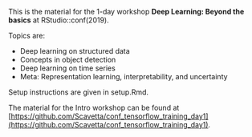 
This is the material for the 1-day workshop __Deep Learning: Beyond the basics__ at RStudio::conf(2019).

Topics are:

- Deep learning on structured data
- Concepts in object detection
- Deep learning on time series
- Meta: Representation learning, interpretability, and uncertainty


Setup instructions are given in setup.Rmd.

The material for the Intro workshop can be found at [https://github.com/Scavetta/conf_tensorflow_training_day1](https://github.com/Scavetta/conf_tensorflow_training_day1).